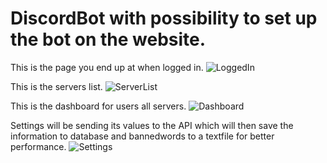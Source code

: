 # DiscordBot with possibility to set up the bot on the website. 



This is the page you end up at when logged in. 
![LoggedIn](https://user-images.githubusercontent.com/62704491/121243604-2cfb8080-c89e-11eb-86eb-47d8712525a2.png)

This is the servers list.
![ServerList](https://user-images.githubusercontent.com/62704491/121243606-2d941700-c89e-11eb-8ec0-f5b40fff47e9.png)

This is the dashboard for users all servers. 
![Dashboard](https://user-images.githubusercontent.com/62704491/121243609-2e2cad80-c89e-11eb-8e4d-fb59a5a6163e.png)


Settings will be sending its values to the API which will then save the information to database and bannedwords to a textfile
for better performance.
![Settings](https://user-images.githubusercontent.com/62704491/121243607-2e2cad80-c89e-11eb-952a-f09e6a13a3c4.png)
